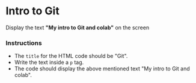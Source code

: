 # Intro to Git
Display the text  <b>"My intro to Git and colab"</b> on the screen

###  Instructions
 
- The `title` for the HTML code should be "Git".
- Write the text inside a `p` tag.
- The code should display the above mentioned text "My intro to Git and colab".
